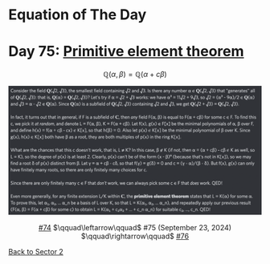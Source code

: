 # Equation of The Day

# Day 75: [Primitive element theorem](https://en.wikipedia.org/wiki/Primitive_element_theorem)

$$\mathbb Q(\alpha,\beta)=\mathbb Q(\alpha+c\beta)$$

<picture><img alt="Day 75" src="0075.png"></picture>

<center><a href="0074.html">#74</a> $\qquad\leftarrow\qquad$ #75 (September 23, 2024) $\qquad\rightarrow\qquad$ <a href="0076.html">#76</a></center>

[Back to Sector 2](../64-127.md)

<script data-goatcounter="https://zswu.goatcounter.com/count" async src="//gc.zgo.at/count.js"></script>
<script src="https://utteranc.es/client.js" repo="12AbBa/eotd" issue-term="pathname" theme="github-light" crossorigin="anonymous" async> </script>